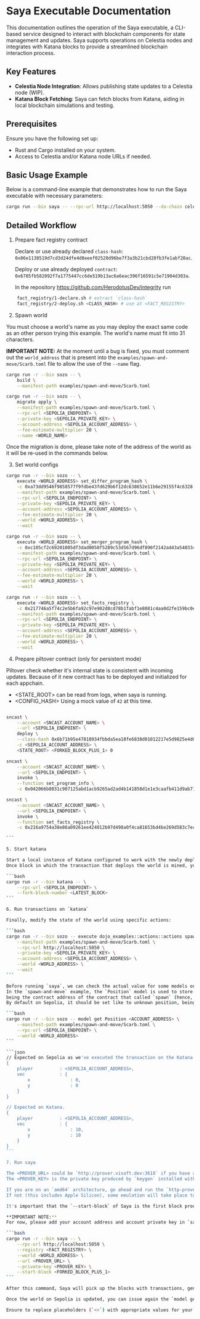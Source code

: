 # Saya Executable Documentation

This documentation outlines the operation of the Saya executable, a CLI-based service designed to interact with blockchain components for state management and updates. Saya supports operations on Celestia nodes and integrates with Katana blocks to provide a streamlined blockchain interaction process.

## Key Features

- **Celestia Node Integration**: Allows publishing state updates to a Celestia node (WIP).
- **Katana Block Fetching**: Saya can fetch blocks from Katana, aiding in local blockchain simulations and testing.

## Prerequisites

Ensure you have the following set up:

- Rust and Cargo installed on your system.
- Access to Celestia and/or Katana node URLs if needed.

## Basic Usage Example

Below is a command-line example that demonstrates how to run the Saya executable with necessary parameters:

```bash
cargo run --bin saya -- --rpc-url http://localhost:5050 --da-chain celestia --celestia-node-url http://127.0.0.1:26658 --celestia-namespace mynm --celestia-node-auth-token eyJhbGciOiJIUzI1NiIsInR5cCI6IkpXVCJ9.....
```

## Detailed Workflow

1. Prepare fact registry contract

   Declare or use already declared `class-hash`: `0x06e1138519d7cd3d24dfe4d8eeef02520d96be7f3a3b21cbd28fb3fe1abf20ac`.

   Deploy or use already deployed `contract`: `0x6785fb582092f7a1775447cc6de519b13ac6a6eac396f16591c5e71904d303a`.

   In the repository https://github.com/HerodotusDev/integrity run

```bash
    fact_registry/1-declare.sh # extract `class-hash`
    fact_registry/2-deploy.sh <CLASS_HASH> # use at <FACT_REGISTRY>
```

2. Spawn world

You must choose a world's name as you may deploy the exact same code as an other person trying this example. The world's name must fit into 31 characters.

**IMPORTANT NOTE:**
At the moment until a bug is fixed, you must comment out the `world_address` that is present into the `examples/spawn-and-move/Scarb.toml` file to allow the use of the `--name` flag.

```bash
cargo run -r --bin sozo -- \
    build \
    --manifest-path examples/spawn-and-move/Scarb.toml

cargo run -r --bin sozo -- \
    migrate apply \
    --manifest-path examples/spawn-and-move/Scarb.toml \
    --rpc-url <SEPOLIA_ENDPOINT> \
    --private-key <SEPOLIA_PRIVATE_KEY> \
    --account-address <SEPOLIA_ACCOUNT_ADDRESS> \
    --fee-estimate-multiplier 20 \
    --name <WORLD_NAME>
```

Once the migration is done, please take note of the address of the world as it will be re-used in the commands below.

3. Set world configs

```bash
cargo run -r --bin sozo -- \
    execute <WORLD_ADDRESS> set_differ_program_hash \
    -c 0xa73dd9546f9858577f9fdbe43fd629b6f12dc638652e11b6e29155f4c6328 \
    --manifest-path examples/spawn-and-move/Scarb.toml \
    --rpc-url <SEPOLIA_ENDPOINT> \
    --private-key <SEPOLIA_PRIVATE_KEY> \
    --account-address <SEPOLIA_ACCOUNT_ADDRESS> \
    --fee-estimate-multiplier 20 \
    --world <WORLD_ADDRESS> \
    --wait

cargo run -r --bin sozo -- \
    execute <WORLD_ADDRESS> set_merger_program_hash \
    -c 0xc105cf2c69201005df3dad0050f5289c53d567d96df890f2142ad43a540334 \
    --manifest-path examples/spawn-and-move/Scarb.toml \
    --rpc-url <SEPOLIA_ENDPOINT> \
    --private-key <SEPOLIA_PRIVATE_KEY> \
    --account-address <SEPOLIA_ACCOUNT_ADDRESS> \
    --fee-estimate-multiplier 20 \
    --world <WORLD_ADDRESS> \
    --wait

cargo run -r --bin sozo -- \
    execute <WORLD_ADDRESS> set_facts_registry \
    -c 0x217746a5f74c2e5b6fa92c97e902d8cd78b1fabf1e8081c4aa0d2fe159bc0eb \
    --manifest-path examples/spawn-and-move/Scarb.toml \
    --rpc-url <SEPOLIA_ENDPOINT> \
    --private-key <SEPOLIA_PRIVATE_KEY> \
    --account-address <SEPOLIA_ACCOUNT_ADDRESS> \
    --fee-estimate-multiplier 20 \
    --world <WORLD_ADDRESS> \
    --wait
```

4. Prepare piltover contract (only for persistent mode)

Piltover check whether it's internal state is consistent with incoming updates. Because of it new contract has to be deployed and initialized for each appchain.

- <STATE_ROOT> can be read from logs, when saya is running.
- <CONFIG_HASH> Using a mock value of `42` at this time.

````bash

sncast \
    --account <SNCAST_ACCOUNT_NAME> \
    --url <SEPOLIA_ENDPOINT> \
    deploy \
    --class-hash 0x6b71b95e47818934fbbda5ea18fe6838d01012217e5d9825e4d08f42d5349d6 \
    -c <SEPOLIA_ACCOUNT_ADDRESS> \
    <STATE_ROOT> <FORKED_BLOCK_PLUS_1> 0

sncast \
    --account <SNCAST_ACCOUNT_NAME> \
    --url <SEPOLIA_ENDPOINT> \
    invoke \
    --function set_program_info \
    -c 0x042066b8031c907125abd1acb9265ad2ad4b141858d1e1e3caafb411d9ab71cc <CONFIG_HASH>

sncast \
    --account <SNCAST_ACCOUNT_NAME> \
    --url <SEPOLIA_ENDPOINT> \
    invoke \
    --function set_facts_registry \
    -c 0x216a9754a38e86a09261ee424012b97d498a0f4ca81653bd4be269d583c7ec9

```

5. Start katana

Start a local instance of Katana configured to work with the newly deployed contract. You should wait your world to be integrated into the latest block (and not the pending).
Once block in which the transaction that deploys the world is mined, you can start `katana` in forking mode.

```bash
cargo run -r --bin katana -- \
    --rpc-url <SEPOLIA_ENDPOINT> \
    --fork-block-number <LATEST_BLOCK>
```

6. Run transactions on `katana`

Finally, modify the state of the world using specific actions:

```bash
cargo run -r --bin sozo -- execute dojo_examples::actions::actions spawn \
    --manifest-path examples/spawn-and-move/Scarb.toml \
    --rpc-url http://localhost:5050 \
    --private-key <SEPOLIA_PRIVATE_KEY> \
    --account-address <SEPOLIA_ACCOUNT_ADDRESS> \
    --world <WORLD_ADDRESS> \
    --wait
```

Before running `saya`, we can check the actual value for some models on Sepolia, to then see them updated by the proof being verified and the state of the world being updated.
In the `spawn-and-move` example, the `Position` model is used to store some data associated with the player,
being the contract address of the contract that called `spawn` (hence, your account address).
By default on Sepolia, it should be set like to unknown position, being like:

```bash
cargo run -r --bin sozo -- model get Position <ACCOUNT_ADDRESS> \
    --manifest-path examples/spawn-and-move/Scarb.toml \
    --rpc-url <SEPOLIA_ENDPOINT> \
    --world <WORLD_ADDRESS>
```

```json
// Expected on Sepolia as we've executed the transaction on the Katana shard.
{
    player          : <SEPOLIA_ACCOUNT_ADDRESS>,
    vec             : {
        x               : 0,
        y               : 0
    }
}

// Expected on Katana.
{
    player          : <SEPOLIA_ACCOUNT_ADDRESS>,
    vec             : {
        x               : 10,
        y               : 10
    }
}
```

7. Run saya

The <PROVER_URL> could be `http://prover.visoft.dev:3618` if you have a registered key or a link to a self hosted instance of `https://github.com/neotheprogramist/http-prover`.
The <PROVER_KEY> is the private key produced by `keygen` installed with `cargo install --git https://github.com/neotheprogramist/http-prover keygen`. Pass the public key to server operator or the prover program.

If you are on an `amd64` architecture, go ahead and run the `http-prover` locally to see how it works and run this whole pipeline locally.
If not (this includes Apple Silicon), some emulation will take place to run the prover on your machine, and this is very very slow.

It's important that the `--start-block` of Saya is the first block produced by Katana as for now Katana is not fetching events from the forked network.

**IMPORTANT NOTE:**
For now, please add your account address and account private key in `saya/core/src/dojo_os/mod.rs` as those parameters are still not exposed currently. As you are using `cargo run`, it will rebuild with your account configuration before running `saya`.

```bash
cargo run -r --bin saya -- \
    --rpc-url http://localhost:5050 \
    --registry <FACT_REGISTRY> \
    --world <WORLD_ADDRESS> \
    --url <PROVER_URL> \
    --private-key <PROVER_KEY> \
    --start-block <FORKED_BLOCK_PLUS_1>
```

After this command, Saya will pick up the blocks with transactions, generate the proof for the state transition, and send it to the base layer world contract.

Once the world on Sepolia is updated, you can issue again the `model get` command as seen before, and you should see the `katana` shard state reflected on Sepolia.

Ensure to replace placeholders (`<>`) with appropriate values for your configuration and environment. This documentation provides a comprehensive overview for developers and operators to effectively utilize the Saya service in blockchain applications.
````
